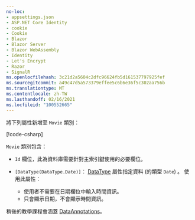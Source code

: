 ```yaml
---
no-loc:
- appsettings.json
- ASP.NET Core Identity
- cookie
- Cookie
- Blazor
- Blazor Server
- Blazor WebAssembly
- Identity
- Let's Encrypt
- Razor
- SignalR
ms.openlocfilehash: 3c21d2a5604c2dfc96624fb5d161537797925fef
ms.sourcegitcommit: a49c47d5a573379effee5c6b6e36f5c302aa756b
ms.translationtype: MT
ms.contentlocale: zh-TW
ms.lasthandoff: 02/16/2021
ms.locfileid: "100552665"
---
```

將下列屬性新增至 `Movie` 類別：

[!code-csharp[](~/tutorials/first-mvc-app/start-mvc/sample/MvcMovie22/Models/Movie.cs?name=snippet1)]

`Movie` 類別包含：

* `Id` 欄位，此為資料庫需要針對主索引鍵使用的必要欄位。
* `[DataType(DataType.Date)]`： [DataType](/dotnet/api/microsoft.aspnetcore.mvc.dataannotations.internal.datatypeattributeadapter) 屬性指定資料 (的類型 `Date`) 。 使用此屬性：

  * 使用者不需要在日期欄位中輸入時間資訊。
  * 只會顯示日期，不會顯示時間資訊。

稍後的教學課程會涵蓋 [DataAnnotations](/dotnet/api/system.componentmodel.dataannotations)。